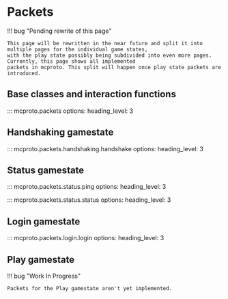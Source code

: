 # Packets

!!! bug "Pending rewrite of this page"

    This page will be rewritten in the near future and split it into multiple pages for the individual game states,
    with the play state possibly being subdivided into even more pages. Currently, this page shows all implemented
    packets in mcproto. This split will happen once play state packets are introduced.

## Base classes and interaction functions

::: mcproto.packets
    options:
        heading_level: 3

## Handshaking gamestate

::: mcproto.packets.handshaking.handshake
    options:
        heading_level: 3

## Status gamestate

::: mcproto.packets.status.ping
    options:
        heading_level: 3

::: mcproto.packets.status.status
    options:
        heading_level: 3

## Login gamestate

::: mcproto.packets.login.login
    options:
        heading_level: 3

## Play gamestate

!!! bug "Work In Progress"

    Packets for the Play gamestate aren't yet implemented.
